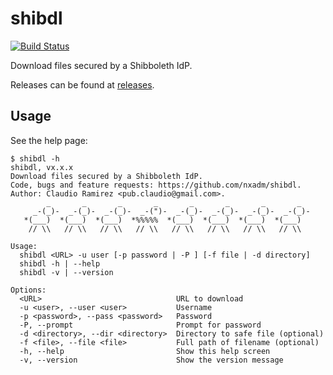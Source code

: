 # shibdl

[![Build Status](https://travis-ci.org/nxadm/shibdl.svg?branch=master)](https://travis-ci.org/nxadm/shibdl)

Download files secured by a Shibboleth IdP.

Releases can be found at [releases](https://github.com/nxadm/shibdl/releases).

## Usage

See the help page:

```console
$ shibdl -h
shibdl, vx.x.x
Download files secured by a Shibboleth IdP.
Code, bugs and feature requests: https://github.com/nxadm/shibdl.
Author: Claudio Ramirez <pub.claudio@gmail.com>.
        _       _       _       _       _       _       _       _
     _-(_)-  _-(_)-  _-(_)-  _-(")-  _-(_)-  _-(_)-  _-(_)-  _-(_)-
   *(___)  *(___)  *(___)  *%%%%%  *(___)  *(___)  *(___)  *(___)
    // \\   // \\   // \\   // \\   // \\   // \\   // \\   // \\

Usage:
  shibdl <URL> -u user [-p password | -P ] [-f file | -d directory]
  shibdl -h | --help
  shibdl -v | --version

Options:
  <URL>                              URL to download
  -u <user>, --user <user>           Username
  -p <password>, --pass <password>   Password
  -P, --prompt                       Prompt for password
  -d <directory>, --dir <directory>  Directory to safe file (optional)
  -f <file>, --file <file>           Full path of filename (optional)
  -h, --help                         Show this help screen
  -v, --version                      Show the version message

```
